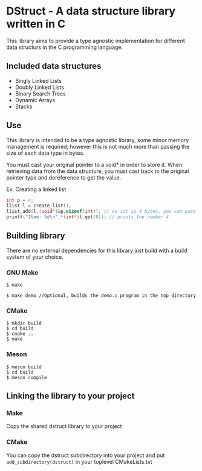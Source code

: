 # DStruct - A data structure library written in C

This library aims to provide a type agnostic implementation for different data structurs in the C programming language.

## **Included data structures**
- Singly Linked Lists
- Doubly Linked Lists
- Binary Search Trees
- Dynamic Arrays
- Stacks


## **Use**

This library is intended to be a type agnostic library, some minor memory management is required; however this is not much more than passing the size of each data type in bytes.

You must cast your original pointer to a void* in order to store it. When retrieving data from the data structure, you must cast back to the original pointer type and dereference to get the value.


Ex. Creating a linked list
```C
int p = 4;
llist l = create_list();
llist_add(l,(void*)&p,sizeof(int)); // an int is 4 bytes, you can pass 4 here if you'd like
printf("Item: %d\n",*(int*)l.get(0)); // prints the number 4
```


## **Building library**
There are no external dependencies for this library just build with a build system of your choice.

### GNU Make
```
$ make

$ make demo //Optional, builds the demo.c program in the top directory
```

### CMake
```
$ mkdir build
$ cd build
$ cmake ..
$ make
```

### Meson
```
$ meson build
$ cd build
$ meson compile
```

## **Linking the library to your project**

### Make
Copy the shared dstruct library to your project

### CMake 
You can copy the dstruct subdirectory into your project and put `add_subdirectory(dstruct)` in your toplevel CMakeLists.txt


